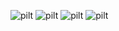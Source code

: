 ![pilt](https://github.com/user-attachments/assets/d934a0d6-2121-405d-834a-cd44c39f9c3c)
![pilt](https://github.com/user-attachments/assets/baf289af-a94a-4e35-b5b5-e6572821d7dc)
![pilt](https://github.com/user-attachments/assets/7cba1206-0e6a-409d-8550-00295ce63947)
![pilt](https://github.com/user-attachments/assets/29715b61-bd74-40b5-9c87-44779b6e2f6f)
